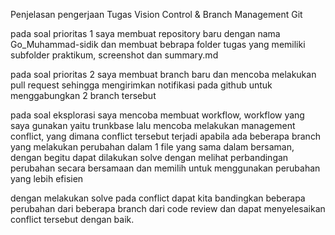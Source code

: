 Penjelasan pengerjaan Tugas Vision Control & Branch Management Git

pada soal prioritas 1 saya membuat repository baru dengan nama Go_Muhammad-sidik dan membuat bebrapa folder tugas yang memiliki subfolder praktikum, screenshot dan summary.md

pada soal prioritas 2 saya membuat branch baru dan mencoba melakukan pull request sehingga mengirimkan notifikasi pada github untuk menggabungkan 2 branch tersebut

pada soal eksplorasi saya mencoba membuat workflow, workflow yang saya gunakan yaitu trunkbase
lalu mencoba melakukan management conflict, yang dimana conflict tersebut terjadi apabila ada beberapa branch yang melakukan perubahan dalam 1 file yang sama dalam bersaman, dengan begitu dapat dilakukan solve dengan melihat perbandingan perubahan secara bersamaan dan memilih untuk menggunakan perubahan yang lebih efisien

dengan melakukan solve pada conflict dapat kita bandingkan beberapa perubahan dari beberapa branch dari code review dan dapat menyelesaikan conflict tersebut dengan baik.
